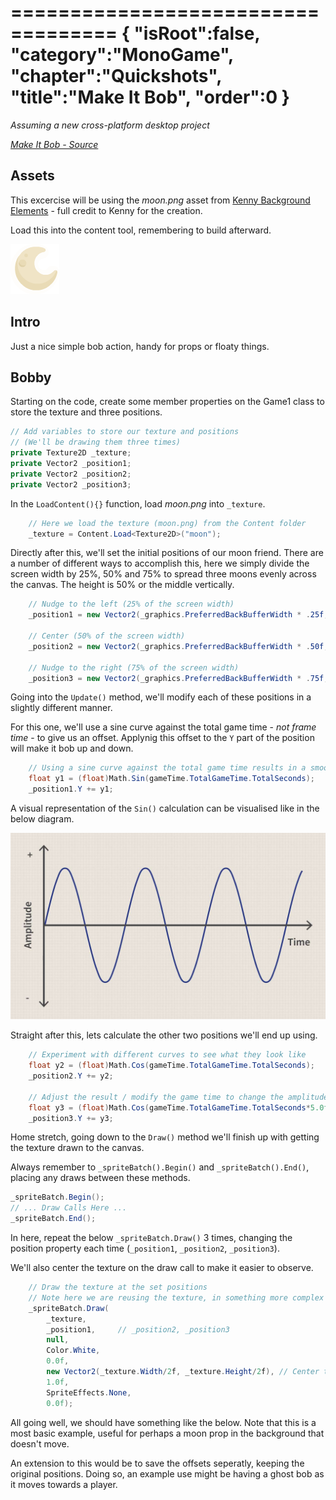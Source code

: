 ===================================
{
    "isRoot":false,
    "category":"MonoGame",
    "chapter":"Quickshots",
    "title":"Make It Bob",
    "order":0
}
===================================
_Assuming a new cross-platform desktop project_

_[Make It Bob - Source](https://github.com/devbitesau/quickshots/blob/main/makeitbob/MakeItBobGame.cs)_

## Assets
This excercise will be using the _moon.png_ asset from [Kenny Background Elements](https://www.kenney.nl/assets/background-elements) - full credit to Kenny for the creation.

Load this into the content tool, remembering to build afterward.

![moon.png](moon.png)

## Intro
Just a nice simple bob action, handy for props or floaty things.

## Bobby

Starting on the code, create some member properties on the Game1 class to store the texture and 
three positions.

```    cs    
// Add variables to store our texture and positions 
// (We'll be drawing them three times)
private Texture2D _texture;
private Vector2 _position1;
private Vector2 _position2;
private Vector2 _position3;
```

In the `LoadContent(){}` function, load _moon.png_ into `_texture`.

```cs
    // Here we load the texture (moon.png) from the Content folder
    _texture = Content.Load<Texture2D>("moon");
```

Directly after this, we'll set the initial positions of our moon friend. There are a number of different ways
to accomplish this, here we simply divide the screen width by 25%, 50% and 75% to spread three moons evenly 
across the canvas. The height is 50% or the middle vertically.

```csharp
    // Nudge to the left (25% of the screen width)
    _position1 = new Vector2(_graphics.PreferredBackBufferWidth * .25f, _graphics.PreferredBackBufferHeight / 2.0f);

    // Center (50% of the screen width)
    _position2 = new Vector2(_graphics.PreferredBackBufferWidth * .50f, _graphics.PreferredBackBufferHeight / 2.0f);

    // Nudge to the right (75% of the screen width)
    _position3 = new Vector2(_graphics.PreferredBackBufferWidth * .75f, _graphics.PreferredBackBufferHeight / 2.0f);
```

Going into the `Update()` method, we'll modify each of these positions in a slightly different manner.

For this one, we'll use a sine curve against the total game time - _not frame time_ - to give us an offset. Applynig
this offset to the `Y` part of the position will make it bob up and down.

```csharp
    // Using a sine curve against the total game time results in a smooth transition
    float y1 = (float)Math.Sin(gameTime.TotalGameTime.TotalSeconds);
    _position1.Y += y1;
```
A visual representation of the `Sin()` calculation can be visualised like in the below diagram.

![Sin Over Time](sintime.png)

Straight after this, lets calculate the other two positions we'll end up using.

```csharp
    // Experiment with different curves to see what they look like
    float y2 = (float)Math.Cos(gameTime.TotalGameTime.TotalSeconds);
    _position2.Y += y2;

    // Adjust the result / modify the game time to change the amplitude / speed
    float y3 = (float)Math.Cos(gameTime.TotalGameTime.TotalSeconds*5.0f)*5.0f;
    _position3.Y += y3;
```

Home stretch, going down to the `Draw()` method we'll finish up with getting the texture drawn to the canvas.

Always remember to `_spriteBatch().Begin()` and `_spriteBatch().End()`, placing any draws between these methods.

```c#
_spriteBatch.Begin();
// ... Draw Calls Here ...
_spriteBatch.End();
```

In here, repeat the below `_spriteBatch.Draw()` 3 times, changing the position property each time (`_position1`, `_position2`, `_position3`).

We'll also center the texture on the draw call to make it easier to observe.

```c#
    // Draw the texture at the set positions
    // Note here we are reusing the texture, in something more complex you'll probably encapsulate this in a class
    _spriteBatch.Draw(
        _texture,       
        _position1,     // _position2, _position3
        null,
        Color.White,
        0.0f,
        new Vector2(_texture.Width/2f, _texture.Height/2f), // Center the sprite draw call
        1.0f,
        SpriteEffects.None,
        0.0f);
```

All going well, we should have something like the below. Note that this is a most basic example, useful for perhaps
a moon prop in the background that doesn't move. 

An extension to this would be to save the offsets seperatly, keeping the original positions. 
Doing so, an example use might be having a ghost bob as it moves towards a player.
